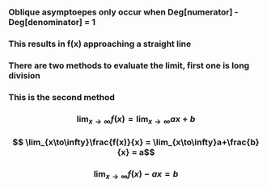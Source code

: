 

### Oblique asymptoepes only occur when Deg[numerator] -   Deg[denominator] = 1 
### This results in f(x) approaching a straight line
### There are two methods to evaluate the limit, first one is long division

### This is  the second method


### $$ \lim_{x\to\infty}f(x) = \lim_{x\to\infty}ax+b$$


### $$ \lim_{x\to\infty}\frac{f(x)}{x} = \lim_{x\to\infty}a+\frac{b}{x} = a$$
### $$ \lim_{x\to\infty}f(x) - ax = b$$
